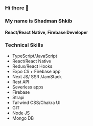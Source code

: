 ### Hi there 👋
### My name is Shadman Shkib
#### React/React Native, Firebase Developer

### Technical Skills
- TypeScript/JavaScript
- React/React Native
- Redux/React Hooks
- Expo Cli + Firebase app
- Next JS/ SSR /JamStack
- Rest API
- Severless apps
- Firebase
- Strapi
- Tailwind CSS/Chakra UI
- GIT
- Node JS
- Mongo DB


